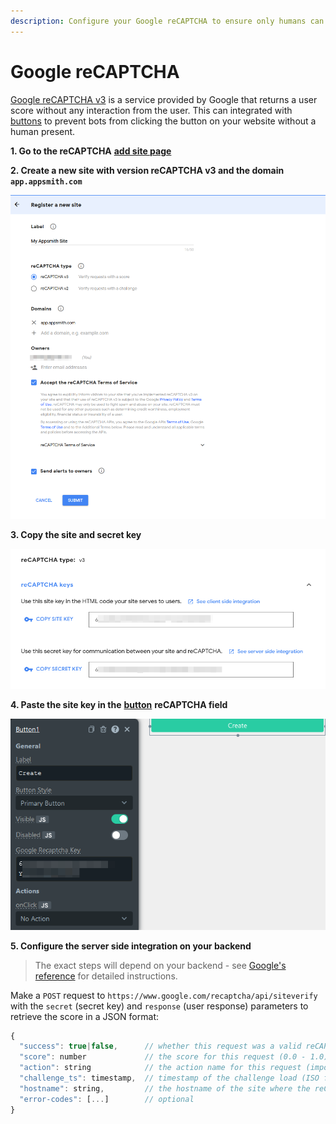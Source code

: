 ```yaml
---
description: Configure your Google reCAPTCHA to ensure only humans can submit forms and click buttons
---
```


# Google reCAPTCHA

[Google reCAPTCHA v3](https://www.google.com/recaptcha) is a service provided by Google that returns a user score without any interaction from the user. This can integrated with [buttons](../widget-reference/button.md)  to prevent bots from clicking the button on your website without a human present.

**1. Go to the reCAPTCHA** [**add site page**](https://www.google.com/recaptcha/admin/create)

**2. Create a new site with version reCAPTCHA v3 and the domain `app.appsmith.com`**

![Click to expand](../.gitbook/assets/button-recaptcha-setup.png)

**3. Copy the site and secret key**

![click to expand](../.gitbook/assets/recaptcha-keys.png)

**4. Paste the site key in the** [**button**](../widget-reference/button.md) **reCAPTCHA field**

![click to expand](../.gitbook/assets/button-recaptcha-config.png)

**5. Configure the server side integration on your backend**

> The exact steps will depend on your backend - see [Google's reference](https://developers.google.com/recaptcha/docs/verify) for detailed instructions.

Make a `POST` request to `https://www.google.com/recaptcha/api/siteverify` with the `secret` (secret key) and `response` (user response) parameters to retrieve the score in a JSON format:

```js
{
  "success": true|false,      // whether this request was a valid reCAPTCHA token for your site
  "score": number             // the score for this request (0.0 - 1.0)
  "action": string            // the action name for this request (important to verify)
  "challenge_ts": timestamp,  // timestamp of the challenge load (ISO format yyyy-MM-dd'T'HH:mm:ssZZ)
  "hostname": string,         // the hostname of the site where the reCAPTCHA was solved
  "error-codes": [...]        // optional
}
```